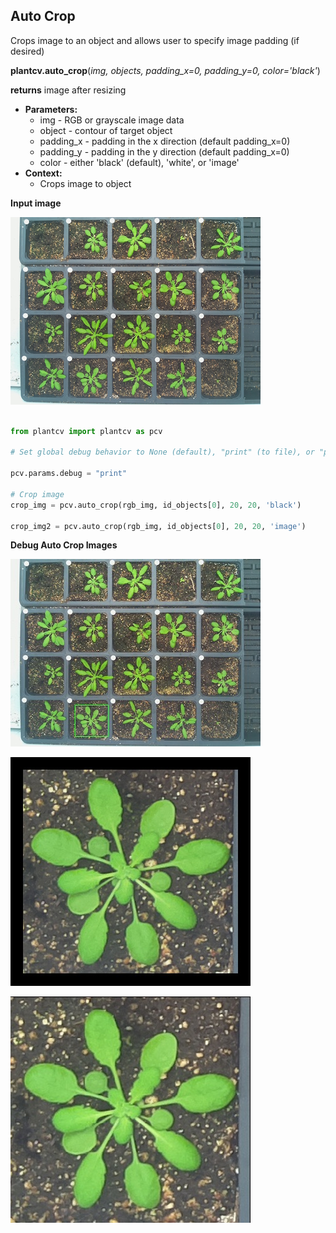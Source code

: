 ## Auto Crop

Crops image to an object and allows user to specify image padding (if desired)

**plantcv.auto_crop**(*img, objects, padding_x=0, padding_y=0, color='black'*)

**returns** image after resizing

- **Parameters:**
    - img - RGB or grayscale image data
    - object - contour of target object 
    - padding_x - padding in the x direction (default padding_x=0)
    - padding_y - padding in the y direction (default padding_x=0)
    - color - either 'black' (default), 'white', or 'image'
- **Context:**
    - Crops image to object
    
**Input image**

![Screenshot](img/documentation_images/auto_crop/2016-05-25_1031.chamber129-camera-01.jpg)

```python

from plantcv import plantcv as pcv

# Set global debug behavior to None (default), "print" (to file), or "plot" (Jupyter Notebooks or X11)

pcv.params.debug = "print"

# Crop image
crop_img = pcv.auto_crop(rgb_img, id_objects[0], 20, 20, 'black')

crop_img2 = pcv.auto_crop(rgb_img, id_objects[0], 20, 20, 'image')

```

**Debug Auto Crop Images**

![Screenshot](img/documentation_images/auto_crop/155_crop_area.jpg)

![Screenshot](img/documentation_images/auto_crop/155_auto_cropped.jpg)

![Screenshot](img/documentation_images/auto_crop/155_auto_image.jpg)

